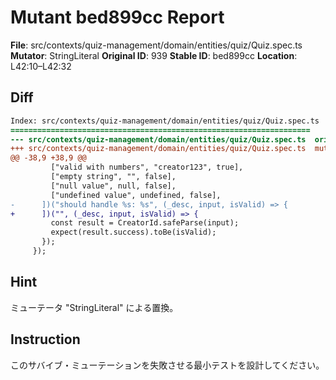 # Mutant bed899cc Report

**File**: src/contexts/quiz-management/domain/entities/quiz/Quiz.spec.ts
**Mutator**: StringLiteral
**Original ID**: 939
**Stable ID**: bed899cc
**Location**: L42:10–L42:32

## Diff

```diff
Index: src/contexts/quiz-management/domain/entities/quiz/Quiz.spec.ts
===================================================================
--- src/contexts/quiz-management/domain/entities/quiz/Quiz.spec.ts	original
+++ src/contexts/quiz-management/domain/entities/quiz/Quiz.spec.ts	mutated #939
@@ -38,9 +38,9 @@
         ["valid with numbers", "creator123", true],
         ["empty string", "", false],
         ["null value", null, false],
         ["undefined value", undefined, false],
-      ])("should handle %s: %s", (_desc, input, isValid) => {
+      ])("", (_desc, input, isValid) => {
         const result = CreatorId.safeParse(input);
         expect(result.success).toBe(isValid);
       });
     });
```

## Hint

ミューテータ "StringLiteral" による置換。

## Instruction

このサバイブ・ミューテーションを失敗させる最小テストを設計してください。
